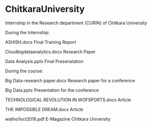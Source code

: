 # ChitkaraUniversity

Internship in the Research department (CURIN) of Chitkara University

During the Internship:

ASHISH.docx	                            Final Training Report

Cloudbigdataanalytics.docx	            Research Paper 

Data Analysis.pptx                      Final Presenatation




During the course: 

Big Data-research paper.docx	                            Research paper for a conference 

Big Data.pptx	                                            Presentation for the conference

TECHNOLOGICAL REVOLUTION IN WOFSPORTS.docx	              Article 

THE IMPOSSIBLE DREAM.docx	                                Article 

wallno1oct2016.pdf	                                      E-Magazine Chitkara University
  
